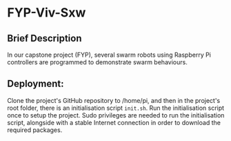 # FYP-Viv-Sxw

## Brief Description
In our capstone project (FYP), several swarm robots using Raspberry Pi controllers are programmed to demonstrate swarm behaviours.

## Deployment:
Clone the project's GitHub repository to /home/pi, and then in the project's root folder, there is an initialisation script `init.sh`. Run the initialisation script once to setup the project. Sudo privileges are needed to run the initialisation script, alongside with a stable Internet connection in order to download the required packages.
